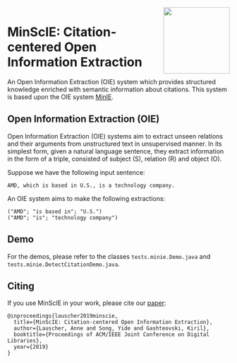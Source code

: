 <img src="https://raw.githubusercontent.com/gkiril/minie/gh-pages/images/minie_logo.png" align="right" width="150" />

# MinScIE: Citation-centered Open Information Extraction

An Open Information Extraction (OIE) system which provides structured knowledge enriched with semantic information about citations. This system is based upon the OIE system [MinIE](https://github.com/gkiril/minie). 

## Open Information Extraction (OIE)
Open Information Extraction (OIE) systems aim to extract unseen relations and their arguments from unstructured text in unsupervised manner. In its simplest form, given a natural language sentence, they extract information in the form of a triple, consisted of subject (S), relation (R) and object (O). 

Suppose we have the following input sentence:
```
AMD, which is based in U.S., is a technology company.
```

An OIE system aims to make the following extractions: 

```
("AMD"; "is based in"; "U.S.")
("AMD"; "is"; "technology company")
```

## Demo

For the demos, please refer to the classes `tests.minie.Demo.java` and `tests.minie.DetectCitationDemo.java`.

## Citing
If you use MinScIE in your work, please cite our [paper](https://madoc.bib.uni-mannheim.de/49216/1/_JCDL19Demo__MinScIE%20%284%29.pdf):

```
@inproceedings{lauscher2019minscie,
  title={MinScIE: Citation-centered Open Information Extraction},
  author={Lauscher, Anne and Song, Yide and Gashteovski, Kiril},
  booktitle={Proceedings of ACM/IEEE Joint Conference on Digital Libraries},
  year={2019}
}
```
